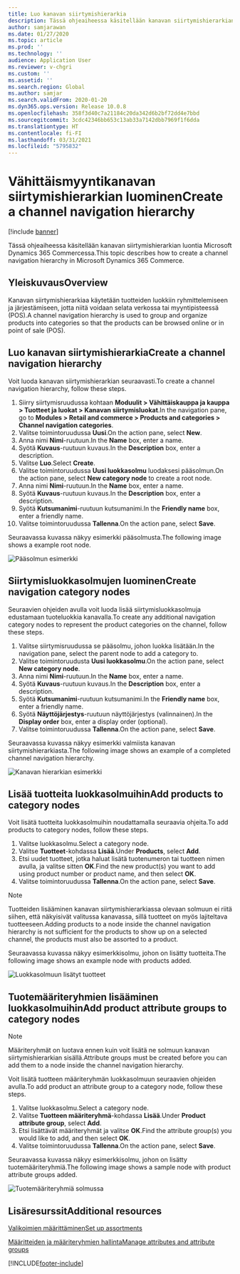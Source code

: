 ```yaml
---
title: Luo kanavan siirtymishierarkia
description: Tässä ohjeaiheessa käsitellään kanavan siirtymishierarkian luontia Microsoft Dynamics 365 Commercessa.
author: samjarawan
ms.date: 01/27/2020
ms.topic: article
ms.prod: ''
ms.technology: ''
audience: Application User
ms.reviewer: v-chgri
ms.custom: ''
ms.assetid: ''
ms.search.region: Global
ms.author: samjar
ms.search.validFrom: 2020-01-20
ms.dyn365.ops.version: Release 10.0.8
ms.openlocfilehash: 358f3d40c7a21184c20da342d6b2bf72dd4e7bbd
ms.sourcegitcommit: 3cdc42346bb653c13ab33a7142dbb7969f1f6dda
ms.translationtype: HT
ms.contentlocale: fi-FI
ms.lasthandoff: 03/31/2021
ms.locfileid: "5795832"
---
```

# <a name="create-a-channel-navigation-hierarchy"></a><span data-ttu-id="dbbe9-103">Vähittäismyyntikanavan siirtymishierarkian luominen</span><span class="sxs-lookup"><span data-stu-id="dbbe9-103">Create a channel navigation hierarchy</span></span>


[!include [banner](includes/banner.md)]

<span data-ttu-id="dbbe9-104">Tässä ohjeaiheessa käsitellään kanavan siirtymishierarkian luontia Microsoft Dynamics 365 Commercessa.</span><span class="sxs-lookup"><span data-stu-id="dbbe9-104">This topic describes how to create a channel navigation hierarchy in Microsoft Dynamics 365 Commerce.</span></span>

## <a name="overview"></a><span data-ttu-id="dbbe9-105">Yleiskuvaus</span><span class="sxs-lookup"><span data-stu-id="dbbe9-105">Overview</span></span>

<span data-ttu-id="dbbe9-106">Kanavan siirtymishierarkiaa käytetään tuotteiden luokkiin ryhmittelemiseen ja järjestämiseen, jotta niitä voidaan selata verkossa tai myyntipisteessä (POS).</span><span class="sxs-lookup"><span data-stu-id="dbbe9-106">A channel navigation hierarchy is used to group and organize products into categories so that the products can be browsed online or in point of sale (POS).</span></span>

## <a name="create-a-channel-navigation-hierarchy"></a><span data-ttu-id="dbbe9-107">Luo kanavan siirtymishierarkia</span><span class="sxs-lookup"><span data-stu-id="dbbe9-107">Create a channel navigation hierarchy</span></span>

<span data-ttu-id="dbbe9-108">Voit luoda kanavan siirtymishierarkian seuraavasti.</span><span class="sxs-lookup"><span data-stu-id="dbbe9-108">To create a channel navigation hierarchy, follow these steps.</span></span>

1. <span data-ttu-id="dbbe9-109">Siirry siirtymisruudussa kohtaan **Moduulit \> Vähittäiskauppa ja kauppa \> Tuotteet ja luokat \> Kanavan siirtymisluokat**.</span><span class="sxs-lookup"><span data-stu-id="dbbe9-109">In the navigation pane, go to **Modules \> Retail and commerce \> Products and categories \> Channel navigation categories**.</span></span>
1. <span data-ttu-id="dbbe9-110">Valitse toimintoruudussa **Uusi**.</span><span class="sxs-lookup"><span data-stu-id="dbbe9-110">On the action pane, select **New**.</span></span>
1. <span data-ttu-id="dbbe9-111">Anna nimi **Nimi**-ruutuun.</span><span class="sxs-lookup"><span data-stu-id="dbbe9-111">In the **Name** box, enter a name.</span></span>
1. <span data-ttu-id="dbbe9-112">Syötä **Kuvaus**-ruutuun kuvaus.</span><span class="sxs-lookup"><span data-stu-id="dbbe9-112">In the **Description** box, enter a description.</span></span>
1. <span data-ttu-id="dbbe9-113">Valitse **Luo**.</span><span class="sxs-lookup"><span data-stu-id="dbbe9-113">Select **Create**.</span></span>
1. <span data-ttu-id="dbbe9-114">Valitse toimintoruudussa **Uusi luokkasolmu** luodaksesi pääsolmun.</span><span class="sxs-lookup"><span data-stu-id="dbbe9-114">On the action pane, select **New category node** to create a root node.</span></span>
1. <span data-ttu-id="dbbe9-115">Anna nimi **Nimi**-ruutuun.</span><span class="sxs-lookup"><span data-stu-id="dbbe9-115">In the **Name** box, enter a name.</span></span>
1. <span data-ttu-id="dbbe9-116">Syötä **Kuvaus**-ruutuun kuvaus.</span><span class="sxs-lookup"><span data-stu-id="dbbe9-116">In the **Description** box, enter a description.</span></span>
1. <span data-ttu-id="dbbe9-117">Syötä **Kutsumanimi**-ruutuun kutsumanimi.</span><span class="sxs-lookup"><span data-stu-id="dbbe9-117">In the **Friendly name** box, enter a friendly name.</span></span>
1. <span data-ttu-id="dbbe9-118">Valitse toimintoruudussa **Tallenna**.</span><span class="sxs-lookup"><span data-stu-id="dbbe9-118">On the action pane, select **Save**.</span></span>

<span data-ttu-id="dbbe9-119">Seuraavassa kuvassa näkyy esimerkki pääsolmusta.</span><span class="sxs-lookup"><span data-stu-id="dbbe9-119">The following image shows a example root node.</span></span>

![Pääsolmun esimerkki](media/create-channel-hierarchy-1.png)

## <a name="create-navigation-category-nodes"></a><span data-ttu-id="dbbe9-121">Siirtymisluokkasolmujen luominen</span><span class="sxs-lookup"><span data-stu-id="dbbe9-121">Create navigation category nodes</span></span>

<span data-ttu-id="dbbe9-122">Seuraavien ohjeiden avulla voit luoda lisää siirtymisluokkasolmuja edustamaan tuoteluokkia kanavalla.</span><span class="sxs-lookup"><span data-stu-id="dbbe9-122">To create any additional navigation category nodes to represent the product categories on the channel, follow these steps.</span></span>

1. <span data-ttu-id="dbbe9-123">Valitse siirtymisruudussa se pääsolmu, johon luokka lisätään.</span><span class="sxs-lookup"><span data-stu-id="dbbe9-123">In the navigation pane, select the parent node to add a category to.</span></span>
1. <span data-ttu-id="dbbe9-124">Valitse toimintoruudusta **Uusi luokkasolmu**.</span><span class="sxs-lookup"><span data-stu-id="dbbe9-124">On the action pane, select **New category node**.</span></span>
1. <span data-ttu-id="dbbe9-125">Anna nimi **Nimi**-ruutuun.</span><span class="sxs-lookup"><span data-stu-id="dbbe9-125">In the **Name** box, enter a name.</span></span>
1. <span data-ttu-id="dbbe9-126">Syötä **Kuvaus**-ruutuun kuvaus.</span><span class="sxs-lookup"><span data-stu-id="dbbe9-126">In the **Description** box, enter a description.</span></span>
1. <span data-ttu-id="dbbe9-127">Syötä **Kutsumanimi**-ruutuun kutsumanimi.</span><span class="sxs-lookup"><span data-stu-id="dbbe9-127">In the **Friendly name** box, enter a friendly name.</span></span>
1. <span data-ttu-id="dbbe9-128">Syötä **Näyttöjärjestys**-ruutuun näyttöjärjestys (valinnainen).</span><span class="sxs-lookup"><span data-stu-id="dbbe9-128">In the **Display order** box, enter a display order (optional).</span></span>
1. <span data-ttu-id="dbbe9-129">Valitse toimintoruudussa **Tallenna**.</span><span class="sxs-lookup"><span data-stu-id="dbbe9-129">On the action pane, select **Save**.</span></span>

<span data-ttu-id="dbbe9-130">Seuraavassa kuvassa näkyy esimerkki valmiista kanavan siirtymishierarkiasta.</span><span class="sxs-lookup"><span data-stu-id="dbbe9-130">The following image shows an example of a completed channel navigation hierarchy.</span></span>

![Kanavan hierarkian esimerkki](media/create-channel-hierarchy-2.png)

## <a name="add-products-to-category-nodes"></a><span data-ttu-id="dbbe9-132">Lisää tuotteita luokkasolmuihin</span><span class="sxs-lookup"><span data-stu-id="dbbe9-132">Add products to category nodes</span></span>

<span data-ttu-id="dbbe9-133">Voit lisätä tuotteita luokkasolmuihin noudattamalla seuraavia ohjeita.</span><span class="sxs-lookup"><span data-stu-id="dbbe9-133">To add products to category nodes, follow these steps.</span></span>

1. <span data-ttu-id="dbbe9-134">Valitse luokkasolmu.</span><span class="sxs-lookup"><span data-stu-id="dbbe9-134">Select a category node.</span></span>
1. <span data-ttu-id="dbbe9-135">Valitse **Tuotteet**-kohdassa **Lisää**.</span><span class="sxs-lookup"><span data-stu-id="dbbe9-135">Under **Products**, select **Add**.</span></span>
1. <span data-ttu-id="dbbe9-136">Etsi uudet tuotteet, jotka haluat lisätä tuotenumeron tai tuotteen nimen avulla, ja valitse sitten **OK**.</span><span class="sxs-lookup"><span data-stu-id="dbbe9-136">Find the new product(s) you want to add using product number or product name, and then select **OK**.</span></span>
1. <span data-ttu-id="dbbe9-137">Valitse toimintoruudussa **Tallenna**.</span><span class="sxs-lookup"><span data-stu-id="dbbe9-137">On the action pane, select **Save**.</span></span>

> [!NOTE]
> <span data-ttu-id="dbbe9-138">Tuotteiden lisääminen kanavan siirtymishierarkiassa olevaan solmuun ei riitä siihen, että näkyisivät valitussa kanavassa, sillä tuotteet on myös lajiteltava tuotteeseen.</span><span class="sxs-lookup"><span data-stu-id="dbbe9-138">Adding products to a node inside the channel navigation hierarchy is not sufficient for the products to show up on a selected channel, the products must also be assorted to a product.</span></span>

<span data-ttu-id="dbbe9-139">Seuraavassa kuvassa näkyy esimerkkisolmu, johon on lisätty tuotteita.</span><span class="sxs-lookup"><span data-stu-id="dbbe9-139">The following image shows an example node with products added.</span></span>

![Luokkasolmuun lisätyt tuotteet](media/create-channel-hierarchy-3.png)

## <a name="add-product-attribute-groups-to-category-nodes"></a><span data-ttu-id="dbbe9-141">Tuotemääriteryhmien lisääminen luokkasolmuihin</span><span class="sxs-lookup"><span data-stu-id="dbbe9-141">Add product attribute groups to category nodes</span></span>

> [!NOTE]
> <span data-ttu-id="dbbe9-142">Määriteryhmät on luotava ennen kuin voit lisätä ne solmuun kanavan siirtymishierarkian sisällä.</span><span class="sxs-lookup"><span data-stu-id="dbbe9-142">Attribute groups must be created before you can add them to a node inside the channel navigation hierarchy.</span></span>

<span data-ttu-id="dbbe9-143">Voit lisätä tuotteen määriteryhmän luokkasolmuun seuraavien ohjeiden avulla.</span><span class="sxs-lookup"><span data-stu-id="dbbe9-143">To add product an attribute group to a category node, follow these steps.</span></span>

1. <span data-ttu-id="dbbe9-144">Valitse luokkasolmu.</span><span class="sxs-lookup"><span data-stu-id="dbbe9-144">Select a category node.</span></span>
1. <span data-ttu-id="dbbe9-145">Valitse **Tuotteen määriteryhmä**-kohdassa **Lisää**.</span><span class="sxs-lookup"><span data-stu-id="dbbe9-145">Under **Product attribute group**, select **Add**.</span></span>
1. <span data-ttu-id="dbbe9-146">Etsi lisättävät määriteryhmät ja valitse **OK**.</span><span class="sxs-lookup"><span data-stu-id="dbbe9-146">Find the attribute group(s) you would like to add, and then select **OK**.</span></span>
1. <span data-ttu-id="dbbe9-147">Valitse toimintoruudussa **Tallenna**.</span><span class="sxs-lookup"><span data-stu-id="dbbe9-147">On the action pane, select **Save**.</span></span>

<span data-ttu-id="dbbe9-148">Seuraavassa kuvassa näkyy esimerkkisolmu, johon on lisätty tuotemääriteryhmiä.</span><span class="sxs-lookup"><span data-stu-id="dbbe9-148">The following image shows a sample node with product attribute groups added.</span></span>

![Tuotemääriteryhmiä solmussa](media/create-channel-hierarchy-4.png)

## <a name="additional-resources"></a><span data-ttu-id="dbbe9-150">Lisäresurssit</span><span class="sxs-lookup"><span data-stu-id="dbbe9-150">Additional resources</span></span>

[<span data-ttu-id="dbbe9-151">Valikoimien määrittäminen</span><span class="sxs-lookup"><span data-stu-id="dbbe9-151">Set up assortments</span></span>](set-up-assortments.md)

[<span data-ttu-id="dbbe9-152">Määritteiden ja määriteryhmien hallinta</span><span class="sxs-lookup"><span data-stu-id="dbbe9-152">Manage attributes and attribute groups</span></span>](attribute-attributegroups-lifecycle.md)


[!INCLUDE[footer-include](../includes/footer-banner.md)]